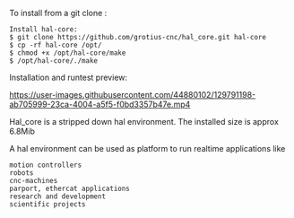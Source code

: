 
To install from a git clone :

	Install hal-core:
	$ git clone https://github.com/grotius-cnc/hal_core.git hal-core
	$ cp -rf hal-core /opt/
	$ chmod +x /opt/hal-core/make
	$ /opt/hal-core/./make

Installation and runtest preview:

https://user-images.githubusercontent.com/44880102/129791198-ab705999-23ca-4004-a5f5-f0bd3357b47e.mp4

Hal_core is a stripped down hal environment.
The installed size is approx 6.8Mib

A hal environment can be used as platform to run realtime applications like 

	motion controllers 
	robots
	cnc-machines 
	parport, ethercat applications
	research and development 
	scientific projects

